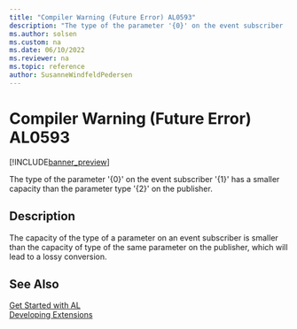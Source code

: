 ```yaml
---
title: "Compiler Warning (Future Error) AL0593"
description: "The type of the parameter '{0}' on the event subscriber '{1}' has a smaller capacity than the parameter type '{2}' on the publisher."
ms.author: solsen
ms.custom: na
ms.date: 06/10/2022
ms.reviewer: na
ms.topic: reference
author: SusanneWindfeldPedersen
---
```

[//]: # (START>DO_NOT_EDIT)
[//]: # (IMPORTANT:Do not edit any of the content between here and the END>DO_NOT_EDIT.)
[//]: # (Any modifications should be made in the .xml files in the ModernDev repo.)
# Compiler Warning (Future Error) AL0593

[!INCLUDE[banner_preview](../includes/banner_preview.md)]

The type of the parameter '{0}' on the event subscriber '{1}' has a smaller capacity than the parameter type '{2}' on the publisher.

## Description
The capacity of the type of a parameter on an event subscriber is smaller than the capacity of type of the same parameter on the publisher, which will lead to a lossy conversion.  

[//]: # (IMPORTANT: END>DO_NOT_EDIT)
## See Also  
[Get Started with AL](../devenv-get-started.md)  
[Developing Extensions](../devenv-dev-overview.md)  